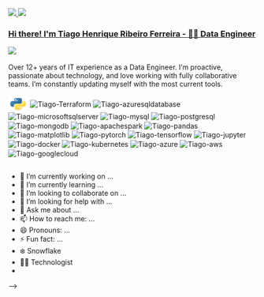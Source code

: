 <div>
 <a href="https://beacons.ai/usaferreiratiago">
 <img height="180em" src="https://github-readme-stats.vercel.app/api?username=usaferreiratiago&show_icons=true&theme=dark&include_all_commits-true&count_private=true"/>
 <img height="180em" src="https://github-readme-stats.vercel.app/api/top-langs/?username=usaferreiratiago&layout-compact&langs_count-16&theme=dark"/>
</div>


### Hi there! I'm Tiago Henrique Ribeiro Ferreira - 🧑‍💻 Data Engineer <div> 
 
  <a href="https://www.linkedin.com/in/tiagohrferreira" target="_blank"><img src="https://img.shields.io/badge/-LinkedIn-%230077B5?style=for-the-badge&logo=linkedin&logoColor=dark" target="_blank"></a> 
  
</div> 
Over 12+ years of IT experience as a Data Engineer. I’m proactive, passionate about technology, and love working with fully collaborative teams. I’m constantly updating myself with the most current tools.



<div style="display: inline_block"><br>

  <img align="center" alt="Tiago-Python" height="30" width="40" src="https://raw.githubusercontent.com/devicons/devicon/master/icons/python/python-original.svg">
  <img align="center" alt="Tiago-Terraform" height="30" width="40" src="https://cdn.jsdelivr.net/gh/devicons/devicon@latest/icons/terraform/terraform-original.svg">
  <img align="center" alt="Tiago-azuresqldatabase" height="30" width="40" src="https://cdn.jsdelivr.net/gh/devicons/devicon@latest/icons/azuresqldatabase/azuresqldatabase-original.svg" />
  <img align="center" alt="Tiago-microsoftsqlserver" height="30" width="40" src="https://cdn.jsdelivr.net/gh/devicons/devicon@latest/icons/microsoftsqlserver/microsoftsqlserver-original-wordmark.svg" />
  <img align="center" alt="Tiago-mysql" height="30" width="40" src="https://cdn.jsdelivr.net/gh/devicons/devicon@latest/icons/mysql/mysql-original-wordmark.svg" />
  <img align="center" alt="Tiago-postgresql" height="30" width="40" src="https://cdn.jsdelivr.net/gh/devicons/devicon@latest/icons/postgresql/postgresql-original-wordmark.svg" />
  <img align="center" alt="Tiago-mongodb" height="30" width="40" src="https://cdn.jsdelivr.net/gh/devicons/devicon@latest/icons/mongodb/mongodb-original-wordmark.svg" />
  <img align="center" alt="Tiago-apachespark" height="30" width="40" src="https://cdn.jsdelivr.net/gh/devicons/devicon@latest/icons/apachespark/apachespark-original-wordmark.svg" />
  <img align="center" alt="Tiago-pandas" height="30" width="40" src="https://cdn.jsdelivr.net/gh/devicons/devicon@latest/icons/pandas/pandas-original-wordmark.svg" />
  <img align="center" alt="Tiago-matplotlib" height="30" width="40" src="https://cdn.jsdelivr.net/gh/devicons/devicon@latest/icons/matplotlib/matplotlib-original-wordmark.svg" />
  <img align="center" alt="Tiago-pytorch" height="30" width="40" src="https://cdn.jsdelivr.net/gh/devicons/devicon@latest/icons/pytorch/pytorch-original-wordmark.svg" />
  <img align="center" alt="Tiago-tensorflow" height="30" width="40" src="https://cdn.jsdelivr.net/gh/devicons/devicon@latest/icons/tensorflow/tensorflow-original-wordmark.svg" />
  <img align="center" alt="Tiago-jupyter" height="30" width="40" src="https://cdn.jsdelivr.net/gh/devicons/devicon@latest/icons/jupyter/jupyter-original-wordmark.svg" />
  <img align="center" alt="Tiago-docker" height="30" width="40" src="https://cdn.jsdelivr.net/gh/devicons/devicon@latest/icons/docker/docker-original-wordmark.svg" />
  <img align="center" alt="Tiago-kubernetes" height="30" width="40" src="https://cdn.jsdelivr.net/gh/devicons/devicon@latest/icons/kubernetes/kubernetes-original-wordmark.svg" />
  <img align="center"  alt="Tiago-azure" height="30" width="40" src="https://cdn.jsdelivr.net/gh/devicons/devicon@latest/icons/azure/azure-original-wordmark.svg" />
  <img align="center"  alt="Tiago-aws" height="30" width="40" src="https://cdn.jsdelivr.net/gh/devicons/devicon@latest/icons/amazonwebservices/amazonwebservices-plain-wordmark.svg" />
  <img align="center"  alt="Tiago-googlecloud" height="30" width="40" src="https://cdn.jsdelivr.net/gh/devicons/devicon@latest/icons/googlecloud/googlecloud-original-wordmark.svg" />
       
</div>



  
  ##


- 🔭 I’m currently working on ...
- 🌱 I’m currently learning ...
- 👯 I’m looking to collaborate on ...
- 🤔 I’m looking for help with ...
- 💬 Ask me about ...
- 📫 How to reach me: ...
- 😄 Pronouns: ...
- ⚡ Fun fact: ...
- ❄️ Snowflake
- 🧑‍💻 Technologist
- 
-->


